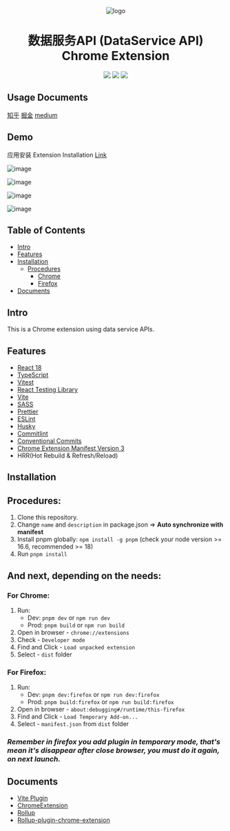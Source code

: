 <div align="center">
<img src="https://img.alicdn.com/imgextra/i3/O1CN01x1h8rS1kYoq175pqs_!!6000000004696-2-tps-128-128.png" alt="logo"/>
<h1>数据服务API (DataService API) Chrome Extension</h1>

![](https://img.shields.io/badge/React-61DAFB?style=flat-square&logo=react&logoColor=black)
![](https://img.shields.io/badge/Typescript-3178C6?style=flat-square&logo=typescript&logoColor=white)
![](https://badges.aleen42.com/src/vitejs.svg)

</div>

## Usage Documents

[知乎](https://zhuanlan.zhihu.com/p/674153689)
[掘金](https://juejin.cn/post/7316539465023045632)
[medium](https://medium.com/@caramels/%E5%9F%BA%E4%BA%8E-chrome-%E6%8F%92%E4%BB%B6%E4%BD%BF%E7%94%A8%E6%95%B0%E6%8D%AE%E6%9C%8D%E5%8A%A1-api-347779692485)

## Demo

应用安装 Extension Installation [Link](https://chromewebstore.google.com/detail/%E6%95%B0%E6%8D%AE%E6%9C%8D%E5%8A%A1api/ohdabcajdgjfjpfhoghpkiifbchoonja)

![image](https://img.alicdn.com/imgextra/i2/O1CN01dfsLY626A0vusJcw5_!!6000000007620-49-tps-2716-1534.webp)

![image](https://img.alicdn.com/imgextra/i4/O1CN015IkPOv21v7anw9Xtl_!!6000000007046-0-tps-2878-1504.jpg)

![image](https://img.alicdn.com/imgextra/i1/O1CN01ZbBncz26PaOo35YPY_!!6000000007654-49-tps-2878-1664.webp)

![image](https://img.alicdn.com/imgextra/i2/O1CN01f83rzJ1unbmfy62Yh_!!6000000006082-49-tps-2878-1662.webp)

## Table of Contents

- [Intro](#intro)
- [Features](#features)
- [Installation](#installation)
    - [Procedures](#procedures)
        - [Chrome](#chrome)
        - [Firefox](#firefox)
- [Documents](#documents)

## Intro <a name="intro"></a>

This is a Chrome extension using data service APIs.

## Features <a name="features"></a>

- [React 18](https://reactjs.org/)
- [TypeScript](https://www.typescriptlang.org/)
- [Vitest](https://vitest.dev/)
- [React Testing Library](https://testing-library.com/docs/react-testing-library/intro/)
- [Vite](https://vitejs.dev/)
- [SASS](https://sass-lang.com/)
- [Prettier](https://prettier.io/)
- [ESLint](https://eslint.org/)
- [Husky](https://typicode.github.io/husky/getting-started.html#automatic-recommended)
- [Commitlint](https://commitlint.js.org/#/guides-local-setup?id=install-commitlint)
- [Conventional Commits](https://www.conventionalcommits.org/en/v1.0.0/#summary)
- [Chrome Extension Manifest Version 3](https://developer.chrome.com/docs/extensions/mv3/intro/)
- HRR(Hot Rebuild & Refresh/Reload)

## Installation <a name="installation"></a>

## Procedures: <a name="procedures"></a>

1. Clone this repository.
2. Change `name` and `description` in package.json => **Auto synchronize with manifest**
3. Install pnpm globally: `npm install -g pnpm` (check your node version >= 16.6, recommended >= 18)
4. Run `pnpm install`

## And next, depending on the needs:

### For Chrome: <a name="chrome"></a>

1. Run:
    - Dev: `pnpm dev` or `npm run dev`
    - Prod: `pnpm build` or `npm run build`
2. Open in browser - `chrome://extensions`
3. Check - `Developer mode`
4. Find and Click - `Load unpacked extension`
5. Select - `dist` folder

### For Firefox: <a name="firefox"></a>

1. Run:
    - Dev: `pnpm dev:firefox` or `npm run dev:firefox`
    - Prod: `pnpm build:firefox` or `npm run build:firefox`
2. Open in browser - `about:debugging#/runtime/this-firefox`
3. Find and Click - `Load Temporary Add-on...`
4. Select - `manifest.json` from `dist` folder

### <i>Remember in firefox you add plugin in temporary mode, that's mean it's disappear after close browser, you must do it again, on next launch.</i>

## Documents <a name="documents"></a>

- [Vite Plugin](https://vitejs.dev/guide/api-plugin.html)
- [ChromeExtension](https://developer.chrome.com/docs/extensions/mv3/)
- [Rollup](https://rollupjs.org/guide/en/)
- [Rollup-plugin-chrome-extension](https://www.extend-chrome.dev/rollup-plugin)


